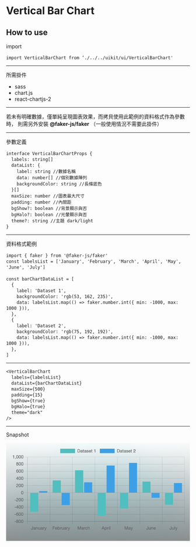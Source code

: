 # Vertical Bar Chart

## How to use

import

```
import VerticalBarChart from ‘./../../uikit/ui/VerticalBarChart'
```
---
所需掛件
- sass
- chart.js
- react-chartjs-2
---
若未有明確數據，僅單純呈現圖表效果，而拷貝使用此範例的資料格式作為參數時，
則需另外安裝 **@faker-js/faker** （一般使用情況不需要此掛件）

---

參數定義

```
interface VerticalBarChartProps {
  labels: string[]
  dataList: {
    label: string //數據名稱
    data: number[] //個別數據陣列
    backgroundColor: string //長條底色
  }[]
  maxSize: number //圖表最大尺寸
  padding: number //內間距
  bgShow?: boolean //背景顯示與否
  bgHalo?: boolean //光暈顯示與否
  theme?: string //主題 dark/light
}
```

---

資料格式範例

```
import { faker } from '@faker-js/faker'
const labelsList = ['January', 'February', 'March', 'April', 'May', 'June', 'July']

const barChartDataList = [
  {
    label: 'Dataset 1',
    backgroundColor: 'rgb(53, 162, 235)',
    data: labelsList.map(() => faker.number.int({ min: -1000, max: 1000 })),
  },
  {
    label: 'Dataset 2',
    backgroundColor: 'rgb(75, 192, 192)',
    data: labelsList.map(() => faker.number.int({ min: -1000, max: 1000 })),
  },
]
```

---

```
<VerticalBarChart
  labels={labelsList}
  dataList={barChartDataList}
  maxSize={500}
  padding={15}
  bgShow={true}
  bgHalo={true}
  theme="dark"
/>
```

---

Snapshot

![verticalBarChart](./verticalBarChart.png)
